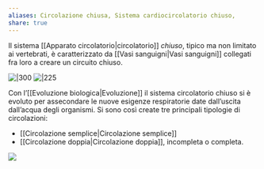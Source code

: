 ```yaml
---
aliases: Circolazione chiusa, Sistema cardiocircolatorio chiuso,
share: true
---
```

Il sistema [[Apparato circolatorio|circolatorio]] *chiuso*, tipico ma non limitato ai vertebrati, è caratterizzato da [[Vasi sanguigni|Vasi sanguigni]] collegati fra loro a creare un circuito chiuso.

![|300](d6d487ecc88e5f3d2ade56d9be6817d6_MD5%201.png) ![|225](60fed12a2a20c30c8779b00adf156c60_MD5%201.png)

Con l’[[Evoluzione biologica|Evoluzione]] il sistema circolatorio chiuso si è evoluto per assecondare le nuove esigenze respiratorie date dall’uscita dall’acqua degli organismi. Si sono così create tre principali tipologie di circolazioni:
- [[Circolazione semplice|Circolazione semplice]]
- [[Circolazione doppia|Circolazione doppia]], incompleta o completa.

![](50f2a6cfee2a3797764bbb1963854326_MD5%201.png)